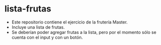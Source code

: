 # lista-frutas
* Este repositorio contiene el ejercicio de la frutería Master.
* Incluye una lista de frutas.
* Se deberían poder agregar frutas a la lista, pero por el momento sólo se cuenta con el input y con un botón.
